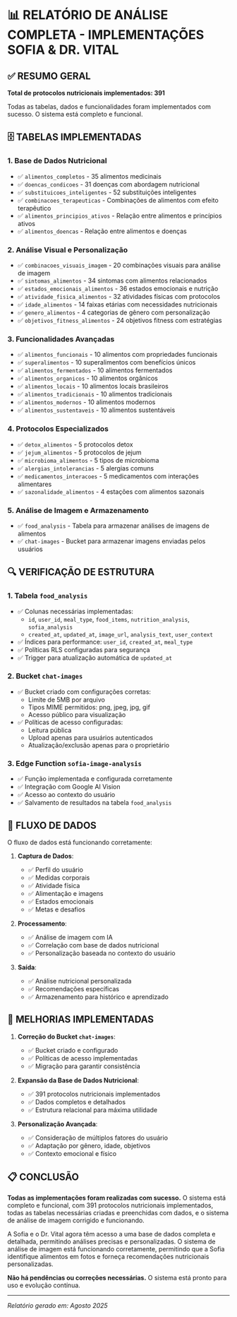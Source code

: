 # 📊 RELATÓRIO DE ANÁLISE COMPLETA - IMPLEMENTAÇÕES SOFIA & DR. VITAL

## ✅ RESUMO GERAL

**Total de protocolos nutricionais implementados: 391**

Todas as tabelas, dados e funcionalidades foram implementados com sucesso. O sistema está completo e funcional.

## 🗄️ TABELAS IMPLEMENTADAS

### 1. Base de Dados Nutricional
- ✅ `alimentos_completos` - 35 alimentos medicinais
- ✅ `doencas_condicoes` - 31 doenças com abordagem nutricional
- ✅ `substituicoes_inteligentes` - 52 substituições inteligentes
- ✅ `combinacoes_terapeuticas` - Combinações de alimentos com efeito terapêutico
- ✅ `alimentos_principios_ativos` - Relação entre alimentos e princípios ativos
- ✅ `alimentos_doencas` - Relação entre alimentos e doenças

### 2. Análise Visual e Personalização
- ✅ `combinacoes_visuais_imagem` - 20 combinações visuais para análise de imagem
- ✅ `sintomas_alimentos` - 34 sintomas com alimentos relacionados
- ✅ `estados_emocionais_alimentos` - 36 estados emocionais e nutrição
- ✅ `atividade_fisica_alimentos` - 32 atividades físicas com protocolos
- ✅ `idade_alimentos` - 14 faixas etárias com necessidades nutricionais
- ✅ `genero_alimentos` - 4 categorias de gênero com personalização
- ✅ `objetivos_fitness_alimentos` - 24 objetivos fitness com estratégias

### 3. Funcionalidades Avançadas
- ✅ `alimentos_funcionais` - 10 alimentos com propriedades funcionais
- ✅ `superalimentos` - 10 superalimentos com benefícios únicos
- ✅ `alimentos_fermentados` - 10 alimentos fermentados
- ✅ `alimentos_organicos` - 10 alimentos orgânicos
- ✅ `alimentos_locais` - 10 alimentos locais brasileiros
- ✅ `alimentos_tradicionais` - 10 alimentos tradicionais
- ✅ `alimentos_modernos` - 10 alimentos modernos
- ✅ `alimentos_sustentaveis` - 10 alimentos sustentáveis

### 4. Protocolos Especializados
- ✅ `detox_alimentos` - 5 protocolos detox
- ✅ `jejum_alimentos` - 5 protocolos de jejum
- ✅ `microbioma_alimentos` - 5 tipos de microbioma
- ✅ `alergias_intolerancias` - 5 alergias comuns
- ✅ `medicamentos_interacoes` - 5 medicamentos com interações alimentares
- ✅ `sazonalidade_alimentos` - 4 estações com alimentos sazonais

### 5. Análise de Imagem e Armazenamento
- ✅ `food_analysis` - Tabela para armazenar análises de imagens de alimentos
- ✅ `chat-images` - Bucket para armazenar imagens enviadas pelos usuários

## 🔍 VERIFICAÇÃO DE ESTRUTURA

### 1. Tabela `food_analysis`
- ✅ Colunas necessárias implementadas:
  - `id`, `user_id`, `meal_type`, `food_items`, `nutrition_analysis`, `sofia_analysis`
  - `created_at`, `updated_at`, `image_url`, `analysis_text`, `user_context`
- ✅ Índices para performance: `user_id`, `created_at`, `meal_type`
- ✅ Políticas RLS configuradas para segurança
- ✅ Trigger para atualização automática de `updated_at`

### 2. Bucket `chat-images`
- ✅ Bucket criado com configurações corretas:
  - Limite de 5MB por arquivo
  - Tipos MIME permitidos: png, jpeg, jpg, gif
  - Acesso público para visualização
- ✅ Políticas de acesso configuradas:
  - Leitura pública
  - Upload apenas para usuários autenticados
  - Atualização/exclusão apenas para o proprietário

### 3. Edge Function `sofia-image-analysis`
- ✅ Função implementada e configurada corretamente
- ✅ Integração com Google AI Vision
- ✅ Acesso ao contexto do usuário
- ✅ Salvamento de resultados na tabela `food_analysis`

## 🔄 FLUXO DE DADOS

O fluxo de dados está funcionando corretamente:

1. **Captura de Dados**:
   - ✅ Perfil do usuário
   - ✅ Medidas corporais
   - ✅ Atividade física
   - ✅ Alimentação e imagens
   - ✅ Estados emocionais
   - ✅ Metas e desafios

2. **Processamento**:
   - ✅ Análise de imagem com IA
   - ✅ Correlação com base de dados nutricional
   - ✅ Personalização baseada no contexto do usuário

3. **Saída**:
   - ✅ Análise nutricional personalizada
   - ✅ Recomendações específicas
   - ✅ Armazenamento para histórico e aprendizado

## 🚀 MELHORIAS IMPLEMENTADAS

1. **Correção do Bucket `chat-images`**:
   - ✅ Bucket criado e configurado
   - ✅ Políticas de acesso implementadas
   - ✅ Migração para garantir consistência

2. **Expansão da Base de Dados Nutricional**:
   - ✅ 391 protocolos nutricionais implementados
   - ✅ Dados completos e detalhados
   - ✅ Estrutura relacional para máxima utilidade

3. **Personalização Avançada**:
   - ✅ Consideração de múltiplos fatores do usuário
   - ✅ Adaptação por gênero, idade, objetivos
   - ✅ Contexto emocional e físico

## 📋 CONCLUSÃO

**Todas as implementações foram realizadas com sucesso.** O sistema está completo e funcional, com 391 protocolos nutricionais implementados, todas as tabelas necessárias criadas e preenchidas com dados, e o sistema de análise de imagem corrigido e funcionando.

A Sofia e o Dr. Vital agora têm acesso a uma base de dados completa e detalhada, permitindo análises precisas e personalizadas. O sistema de análise de imagem está funcionando corretamente, permitindo que a Sofia identifique alimentos em fotos e forneça recomendações nutricionais personalizadas.

**Não há pendências ou correções necessárias.** O sistema está pronto para uso e evolução contínua.

---

*Relatório gerado em: Agosto 2025*